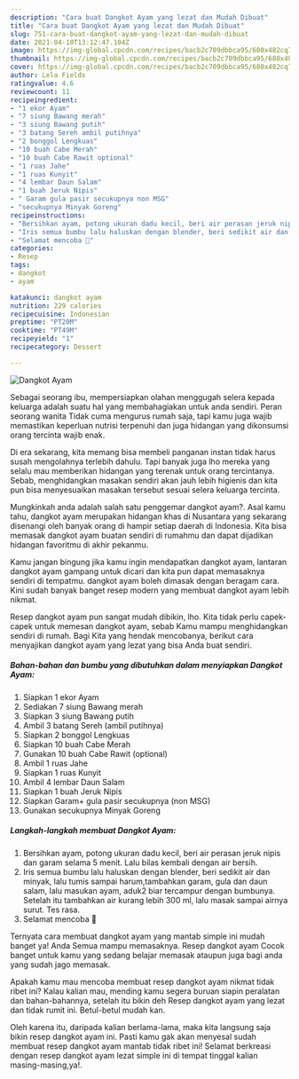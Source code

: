 ```yaml
---
description: "Cara buat Dangkot Ayam yang lezat dan Mudah Dibuat"
title: "Cara buat Dangkot Ayam yang lezat dan Mudah Dibuat"
slug: 751-cara-buat-dangkot-ayam-yang-lezat-dan-mudah-dibuat
date: 2021-04-10T13:12:47.104Z
image: https://img-global.cpcdn.com/recipes/bacb2c709dbbca95/680x482cq70/dangkot-ayam-foto-resep-utama.jpg
thumbnail: https://img-global.cpcdn.com/recipes/bacb2c709dbbca95/680x482cq70/dangkot-ayam-foto-resep-utama.jpg
cover: https://img-global.cpcdn.com/recipes/bacb2c709dbbca95/680x482cq70/dangkot-ayam-foto-resep-utama.jpg
author: Lela Fields
ratingvalue: 4.6
reviewcount: 11
recipeingredient:
- "1 ekor Ayam"
- "7 siung Bawang merah"
- "3 siung Bawang putih"
- "3 batang Sereh ambil putihnya"
- "2 bonggol Lengkuas"
- "10 buah Cabe Merah"
- "10 buah Cabe Rawit optional"
- "1 ruas Jahe"
- "1 ruas Kunyit"
- "4 lembar Daun Salam"
- "1 buah Jeruk Nipis"
- " Garam gula pasir secukupnya non MSG"
- "secukupnya Minyak Goreng"
recipeinstructions:
- "Bersihkan ayam, potong ukuran dadu kecil, beri air perasan jeruk nipis dan garam selama 5 menit. Lalu bilas kembali dengan air bersih."
- "Iris semua bumbu lalu haluskan dengan blender, beri sedikit air dan minyak, lalu tumis sampai harum,tambahkan garam, gula dan daun salam, lalu masukan ayam, aduk2 biar tercampur dengan bumbunya. Setelah itu tambahkan air kurang lebih 300 ml, lalu masak sampai airnya surut. Tes rasa."
- "Selamat mencoba 🙏"
categories:
- Resep
tags:
- dangkot
- ayam

katakunci: dangkot ayam 
nutrition: 229 calories
recipecuisine: Indonesian
preptime: "PT20M"
cooktime: "PT49M"
recipeyield: "1"
recipecategory: Dessert

---
```



![Dangkot Ayam](https://img-global.cpcdn.com/recipes/bacb2c709dbbca95/680x482cq70/dangkot-ayam-foto-resep-utama.jpg)

Sebagai seorang ibu, mempersiapkan olahan menggugah selera kepada keluarga adalah suatu hal yang membahagiakan untuk anda sendiri. Peran seorang  wanita Tidak cuma mengurus rumah saja, tapi kamu juga wajib memastikan keperluan nutrisi terpenuhi dan juga hidangan yang dikonsumsi orang tercinta wajib enak.

Di era  sekarang, kita memang bisa membeli panganan instan tidak harus susah mengolahnya terlebih dahulu. Tapi banyak juga lho mereka yang selalu mau memberikan hidangan yang terenak untuk orang tercintanya. Sebab, menghidangkan masakan sendiri akan jauh lebih higienis dan kita pun bisa menyesuaikan masakan tersebut sesuai selera keluarga tercinta. 



Mungkinkah anda adalah salah satu penggemar dangkot ayam?. Asal kamu tahu, dangkot ayam merupakan hidangan khas di Nusantara yang sekarang disenangi oleh banyak orang di hampir setiap daerah di Indonesia. Kita bisa memasak dangkot ayam buatan sendiri di rumahmu dan dapat dijadikan hidangan favoritmu di akhir pekanmu.

Kamu jangan bingung jika kamu ingin mendapatkan dangkot ayam, lantaran dangkot ayam gampang untuk dicari dan kita pun dapat memasaknya sendiri di tempatmu. dangkot ayam boleh dimasak dengan beragam cara. Kini sudah banyak banget resep modern yang membuat dangkot ayam lebih nikmat.

Resep dangkot ayam pun sangat mudah dibikin, lho. Kita tidak perlu capek-capek untuk memesan dangkot ayam, sebab Kamu mampu menghidangkan sendiri di rumah. Bagi Kita yang hendak mencobanya, berikut cara menyajikan dangkot ayam yang lezat yang bisa Anda buat sendiri.

<!--inarticleads1-->

##### Bahan-bahan dan bumbu yang dibutuhkan dalam menyiapkan Dangkot Ayam:

1. Siapkan 1 ekor Ayam
1. Sediakan 7 siung Bawang merah
1. Siapkan 3 siung Bawang putih
1. Ambil 3 batang Sereh (ambil putihnya)
1. Siapkan 2 bonggol Lengkuas
1. Siapkan 10 buah Cabe Merah
1. Gunakan 10 buah Cabe Rawit (optional)
1. Ambil 1 ruas Jahe
1. Siapkan 1 ruas Kunyit
1. Ambil 4 lembar Daun Salam
1. Siapkan 1 buah Jeruk Nipis
1. Siapkan  Garam+ gula pasir secukupnya (non MSG)
1. Gunakan secukupnya Minyak Goreng




<!--inarticleads2-->

##### Langkah-langkah membuat Dangkot Ayam:

1. Bersihkan ayam, potong ukuran dadu kecil, beri air perasan jeruk nipis dan garam selama 5 menit. Lalu bilas kembali dengan air bersih.
1. Iris semua bumbu lalu haluskan dengan blender, beri sedikit air dan minyak, lalu tumis sampai harum,tambahkan garam, gula dan daun salam, lalu masukan ayam, aduk2 biar tercampur dengan bumbunya. Setelah itu tambahkan air kurang lebih 300 ml, lalu masak sampai airnya surut. Tes rasa.
1. Selamat mencoba 🙏




Ternyata cara membuat dangkot ayam yang mantab simple ini mudah banget ya! Anda Semua mampu memasaknya. Resep dangkot ayam Cocok banget untuk kamu yang sedang belajar memasak ataupun juga bagi anda yang sudah jago memasak.

Apakah kamu mau mencoba membuat resep dangkot ayam nikmat tidak ribet ini? Kalau kalian mau, mending kamu segera buruan siapin peralatan dan bahan-bahannya, setelah itu bikin deh Resep dangkot ayam yang lezat dan tidak rumit ini. Betul-betul mudah kan. 

Oleh karena itu, daripada kalian berlama-lama, maka kita langsung saja bikin resep dangkot ayam ini. Pasti kamu gak akan menyesal sudah membuat resep dangkot ayam mantab tidak ribet ini! Selamat berkreasi dengan resep dangkot ayam lezat simple ini di tempat tinggal kalian masing-masing,ya!.


